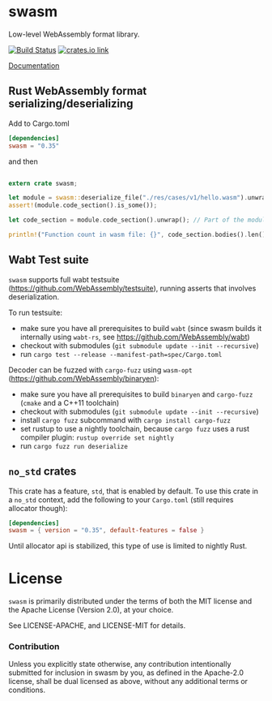 # swasm

Low-level WebAssembly format library.

[![Build Status](https://travis-ci.org/susytech/swasm.svg?branch=master)](https://travis-ci.org/susytech/swasm)
[![crates.io link](https://img.shields.io/crates/v/swasm.svg)](https://crates.io/crates/swasm)

[Documentation](https://susytech.github.io/swasm/swasm/)

## Rust WebAssembly format serializing/deserializing

Add to Cargo.toml

```toml
[dependencies]
swasm = "0.35"
```

and then

```rust

extern crate swasm;

let module = swasm::deserialize_file("./res/cases/v1/hello.wasm").unwrap();
assert!(module.code_section().is_some());

let code_section = module.code_section().unwrap(); // Part of the module with functions code

println!("Function count in wasm file: {}", code_section.bodies().len());
```

## Wabt Test suite

`swasm` supports full wabt testsuite (https://github.com/WebAssembly/testsuite), running asserts that involves deserialization.

To run testsuite:
- make sure you have all prerequisites to build `wabt` (since swasm builds it internally using `wabt-rs`, see https://github.com/WebAssembly/wabt)
- checkout with submodules (`git submodule update --init --recursive`)
- run `cargo test --release --manifest-path=spec/Cargo.toml`

Decoder can be fuzzed with `cargo-fuzz` using `wasm-opt` (https://github.com/WebAssembly/binaryen):

- make sure you have all prerequisites to build `binaryen` and `cargo-fuzz` (`cmake` and a C++11 toolchain)
- checkout with submodules (`git submodule update --init --recursive`)
- install `cargo fuzz` subcommand with `cargo install cargo-fuzz`
- set rustup to use a nightly toolchain, because `cargo fuzz` uses a rust compiler plugin: `rustup override set nightly`
- run `cargo fuzz run deserialize`

## `no_std` crates

This crate has a feature, `std`, that is enabled by default. To use this crate
in a `no_std` context, add the following to your `Cargo.toml` (still requires allocator though):

```toml
[dependencies]
swasm = { version = "0.35", default-features = false }
```

Until allocator api is stabilized, this type of use is limited to nightly Rust.

# License

`swasm` is primarily distributed under the terms of both the MIT
license and the Apache License (Version 2.0), at your choice.

See LICENSE-APACHE, and LICENSE-MIT for details.

### Contribution

Unless you explicitly state otherwise, any contribution intentionally submitted
for inclusion in swasm by you, as defined in the Apache-2.0 license, shall be
dual licensed as above, without any additional terms or conditions.
